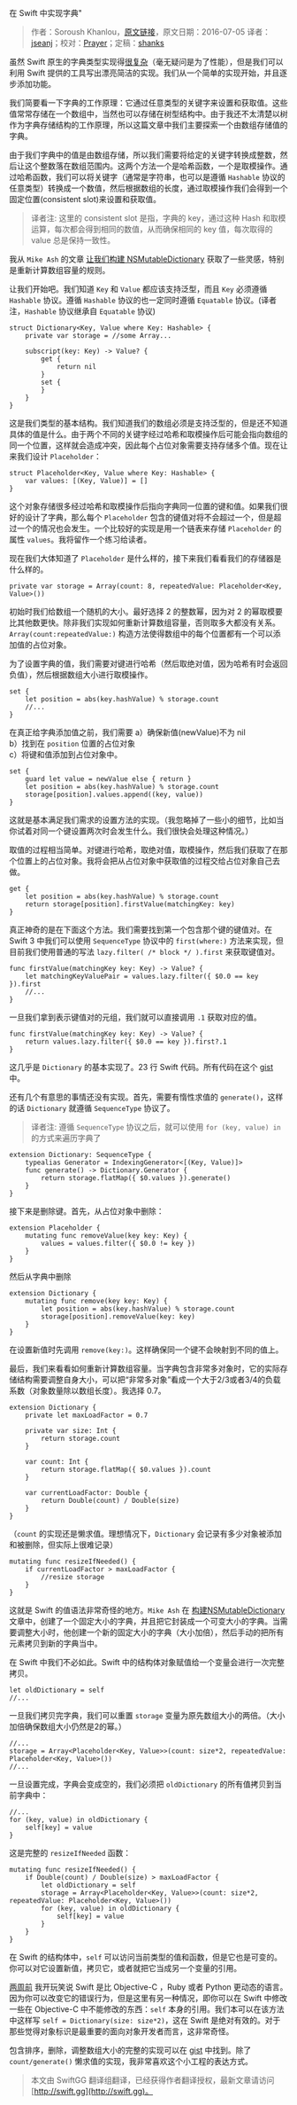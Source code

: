 在 Swift 中实现字典"

> 作者：Soroush Khanlou，[原文链接](http://khanlou.com/2016/07/implementing-dictionary-in-swift/)，原文日期：2016-07-05
> 译者：[jseanj](undefined)；校对：[Prayer](http://www.futantan.com)；定稿：[shanks](http://codebuild.me/)
  









虽然 Swift 原生的字典类型实现得[很复杂](http://ankit.im/swift/2016/01/20/exploring-swift-dictionary-implementation/)（毫无疑问是为了性能），但是我们可以利用 Swift 提供的工具写出漂亮简洁的实现。我们从一个简单的实现开始，并且逐步添加功能。



我们简要看一下字典的工作原理：它通过任意类型的关键字来设置和获取值。这些值常常存储在一个数组中，当然也可以存储在树型结构中。由于我还不太清楚以树作为字典存储结构的工作原理，所以这篇文章中我们主要探索一个由数组存储值的字典。

由于我们字典中的值是由数组存储，所以我们需要将给定的关键字转换成整数，然后让这个整数落在数组范围内。这两个方法一个是哈希函数，一个是取模操作。通过哈希函数，我们可以将关键字（通常是字符串，也可以是遵循 `Hashable` 协议的任意类型）转换成一个数值，然后根据数组的长度，通过取模操作我们会得到一个固定位置(consistent slot)来设置和获取值。

> 译者注: 这里的 consistent slot 是指，字典的 key，通过这种 Hash 和取模运算，每次都会得到相同的数值，从而确保相同的 key 值，每次取得的 value 总是保持一致性。

我从 `Mike Ash` 的文章 [让我们构建 NSMutableDictionary](https://www.mikeash.com/pyblog/friday-qa-2012-03-16-lets-build-nsmutabledictionary.html)  获取了一些灵感，特别是重新计算数组容量的规则。

让我们开始吧。我们知道 `Key` 和 `Value` 都应该支持泛型，而且 `Key` 必须遵循 `Hashable` 协议。遵循 `Hashable` 协议的也一定同时遵循 `Equatable` 协议。(译者注，`Hashable` 协议继承自 `Equatable` 协议)

    
    struct Dictionary<Key, Value where Key: Hashable> {
        private var storage = //some Array...
        
        subscript(key: Key) -> Value? {
            get {
    	        return nil
            }
            set {
            }
        }
    }

这是我们类型的基本结构。我们知道我们的数组必须是支持泛型的，但是还不知道具体的值是什么。由于两个不同的关键字经过哈希和取模操作后可能会指向数组的同一个位置，这样就会造成冲突，因此每个占位对象需要支持存储多个值。现在让来我们设计 `Placeholder`：

    
    struct Placeholder<Key, Value where Key: Hashable> {
        var values: [(Key, Value)] = []
    }

这个对象存储很多经过哈希和取模操作后指向字典同一位置的键和值。如果我们很好的设计了字典，那么每个 `Placeholder` 包含的键值对将不会超过一个，但是超过一个的情况也会发生。一个比较好的实现是用一个链表来存储 `Placeholder` 的属性 `values`。我将留作一个练习给读者。

现在我们大体知道了 `Placeholder` 是什么样的，接下来我们看看我们的存储器是什么样的。

    
    private var storage = Array(count: 8, repeatedValue: Placeholder<Key, Value>())

初始时我们给数组一个随机的大小。最好选择 2 的整数幂，因为对 2 的幂取模要比其他数更快。除非我们实现如何重新计算数组容量，否则取多大都没有关系。`Array(count:repeatedValue:)` 构造方法使得数组中的每个位置都有一个可以添加值的占位对象。

为了设置字典的值，我们需要对键进行哈希（然后取绝对值，因为哈希有时会返回负值），然后根据数组大小进行取模操作。

    
    set {
        let position = abs(key.hashValue) % storage.count
        //...
    }

在真正给字典添加值之前，我们需要 
a）确保新值(newValue)不为 nil  
b）找到在 `position` 位置的占位对象  
c）将键和值添加到占位对象中。

    
    set {
        guard let value = newValue else { return }
        let position = abs(key.hashValue) % storage.count
        storage[position].values.append((key, value))
    }

这就是基本满足我们需求的设置方法的实现。（我忽略掉了一些小的细节，比如当你试着对同一个键设置两次时会发生什么。我们很快会处理这种情况。）

取值的过程相当简单。对键进行哈希，取绝对值，取模操作，然后我们获取了在那个位置上的占位对象。我将会把从占位对象中获取值的过程交给占位对象自己去做。

    
    get {
        let position = abs(key.hashValue) % storage.count
        return storage[position].firstValue(matchingKey: key)
    }

真正神奇的是在下面这个方法。我们需要找到第一个包含那个键的键值对。在 Swift 3 中我们可以使用 `SequenceType` 协议中的 `first(where:)` 方法来实现，但目前我们使用普通的写法 `lazy.filter( /* block */ ).first` 来获取键值对。

    
    func firstValue(matchingKey key: Key) -> Value? {
        let matchingKeyValuePair = values.lazy.filter({ $0.0 == key }).first
        //...
    }

一旦我们拿到表示键值对的元组，我们就可以直接调用 `.1` 获取对应的值。

    
    func firstValue(matchingKey key: Key) -> Value? {
        return values.lazy.filter({ $0.0 == key }).first?.1
    }

这几乎是 `Dictionary` 的基本实现了。23 行 Swift 代码。所有代码在这个 [gist](https://gist.github.com/khanlou/f01475a2ece9facb8e1cbc97288b4ac8) 中。

还有几个有意思的事情还没有实现。首先，需要有惰性求值的 `generate()`，这样的话 `Dictionary` 就遵循 `SequenceType` 协议了。

> 译者注: 遵循 `SequenceType` 协议之后，就可以使用 `for (key, value) in` 的方式来遍历字典了

    
    extension Dictionary: SequenceType {
        typealias Generator = IndexingGenerator<[(Key, Value)]>
        func generate() -> Dictionary.Generator {
            return storage.flatMap({ $0.values }).generate()
        }
    }

接下来是删除键。首先，从占位对象中删除：

    
    extension Placeholder {
        mutating func removeValue(key key: Key) {
            values = values.filter({ $0.0 != key })
        }
    }

然后从字典中删除

    
    extension Dictionary {
    	mutating func remove(key key: Key) {
    	    let position = abs(key.hashValue) % storage.count
    	    storage[position].removeValue(key: key)
    	}
    }

在设置新值时先调用 `remove(key:)`。这样确保同一个键不会映射到不同的值上。

最后，我们来看看如何重新计算数组容量。当字典包含非常多对象时，它的实际存储结构需要调整自身大小，可以把“非常多对象”看成一个大于2/3或者3/4的负载系数（对象数量除以数组长度）。我选择 0.7。

    
    extension Dictionary {
    	private let maxLoadFactor = 0.7
    	
    	private var size: Int {
    		return storage.count
    	}
    	
    	var count: Int {
    		return storage.flatMap({ $0.values }).count
    	}
    	
    	var currentLoadFactor: Double {
    		return Double(count) / Double(size)
    	}
    }

（`count` 的实现还是懒求值。理想情况下，`Dictionary` 会记录有多少对象被添加和被删除，但实际上很难记录）

    
    mutating func resizeIfNeeded() {
        if currentLoadFactor > maxLoadFactor {
            //resize storage
        }
    }

这就是 Swift 的值语法非常奇怪的地方。`Mike Ash` 在 [构建NSMutableDictionary](https://www.mikeash.com/pyblog/friday-qa-2012-03-16-lets-build-nsmutabledictionary.html) 文章中，创建了一个固定大小的字典，并且把它封装成一个可变大小的字典。当需要调整大小时，他创建一个新的固定大小的字典（大小加倍），然后手动的把所有元素拷贝到新的字典当中。

在 Swift 中我们不必如此。Swift 中的结构体对象赋值给一个变量会进行一次完整拷贝。

    
    let oldDictionary = self
    //...

一旦我们拷贝完字典，我们可以重置 `storage` 变量为原先数组大小的两倍。（大小加倍确保数组大小仍然是2的幂。）

    
    //...
    storage = Array<Placeholder<Key, Value>>(count: size*2, repeatedValue: Placeholder<Key, Value>())
    //...

一旦设置完成，字典会变成空的，我们必须把 `oldDictionary` 的所有值拷贝到当前字典中：

    
    //...
    for (key, value) in oldDictionary {
    	self[key] = value
    }

这是完整的 `resizeIfNeeded` 函数：

    
    mutating func resizeIfNeeded() {
        if Double(count) / Double(size) > maxLoadFactor {
            let oldDictionary = self
            storage = Array<Placeholder<Key, Value>>(count: size*2, repeatedValue: Placeholder<Key, Value>())
            for (key, value) in oldDictionary {
                self[key] = value
            }
        }
    }

在 Swift 的结构体中，`self` 可以访问当前类型的值和函数，但是它也是可变的。你可以对它设置新值，拷贝它，或者就把它当成另一个变量的引用。

[两周前](http://khanlou.com/2016/06/falsiness-in-swift/) 我开玩笑说 Swift 是比 Objective-C ，Ruby 或者 Python 更动态的语言。因为你可以改变它的错误行为，但是这里有另一种情况，即你可以在 Swift 中修改一些在 Objective-C 中不能修改的东西：`self` 本身的引用。我们本可以在该方法中这样写 `self = Dictionary(size: size*2)`，这在 Swift 是绝对有效的。对于那些觉得对象标识是最重要的面向对象开发者而言，这非常奇怪。

包含排序，删除，调整数组大小的完整的实现可以在 [gist](https://gist.github.com/khanlou/9168759b202bf35b461d6091ab062e89) 中找到。除了 `count/generate()` 懒求值的实现，我非常喜欢这个小工程的表达方式。

> 本文由 SwiftGG 翻译组翻译，已经获得作者翻译授权，最新文章请访问 [http://swift.gg](http://swift.gg)。